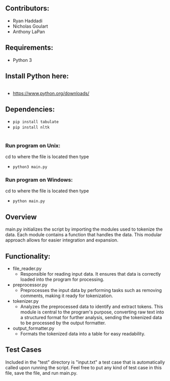 ## Contributors:
- Ryan Haddadi
- Nicholas Goulart
- Anthony LaPan

## Requirements:
- Python 3

## Install Python here:
######
- https://www.python.org/downloads/

## Dependencies:
- ```pip install tabulate```
- ```pip install nltk```
#
### Run program on Unix:
cd to where the file is located then type
- ```python3 main.py```

### Run program on Windows:
cd to where the file is located then type
- ```python main.py```

## Overview
main.py initializes the script by importing the modules used to tokenize the data. Each module contains a function that handles the data. This modular approach allows for easier integration and expansion.

## Functionality:
- file_reader.py
  - Responsible for reading input data. It ensures that data is correctly loaded into the program for processing.
- preprocessor.py
  - Preprocesses the input data by performing tasks such as removing comments, making it ready for tokenization.
- tokenizer.py
  - Analyzes the preprocessed data to identify and extract tokens. This module is central to the program's purpose, converting raw text into a structured format for further analysis, sending the tokenized data to be processed by the output formatter.
- output_formatter.py
  - Formats the tokenized data into a table for easy readability.

## Test Cases
Included in the "test" directory is "input.txt" a test case that is automatically called upon running the script. Feel free to put any kind of test case in this file, save the file, and run main.py.
